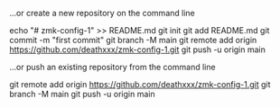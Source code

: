 …or create a new repository on the command line

echo "# zmk-config-1" >> README.md
git init
git add README.md
git commit -m "first commit"
git branch -M main
git remote add origin https://github.com/deathxxx/zmk-config-1.git
git push -u origin main

…or push an existing repository from the command line

git remote add origin https://github.com/deathxxx/zmk-config-1.git
git branch -M main
git push -u origin main
